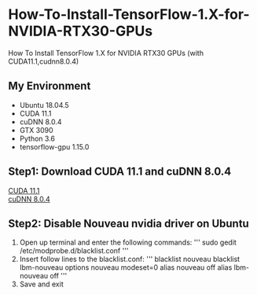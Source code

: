 # How-To-Install-TensorFlow-1.X-for-NVIDIA-RTX30-GPUs
How To Install TensorFlow 1.X for NVIDIA RTX30 GPUs (with CUDA11.1,cudnn8.0.4)

## My Environment
- Ubuntu 18.04.5
- CUDA 11.1
- cuDNN 8.0.4
- GTX 3090
- Python 3.6
- tensorflow-gpu 1.15.0

## Step1: Download CUDA 11.1 and cuDNN 8.0.4
<a href="https://developer.download.nvidia.com/compute/cuda/11.1.0/local_installers/cuda_11.1.0_455.23.05_linux.run" target="_blank">CUDA 11.1</a><br/>
<a href="https://developer.nvidia.com/rdp/cudnn-archive" target="_blank">cuDNN 8.0.4</a>
## Step2: Disable Nouveau nvidia driver on Ubuntu
 1) Open up terminal and enter the following commands:
 '''
 sudo gedit /etc/modprobe.d/blacklist.conf
 '''
 2) Insert follow lines to the blacklist.conf:
 '''
blacklist nouveau
blacklist lbm-nouveau
options nouveau modeset=0
alias nouveau off
alias lbm-nouveau off
 '''
 3) Save and exit
